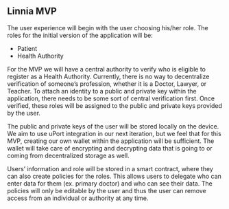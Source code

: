 Linnia MVP
---
The user experience will begin with the user choosing his/her role. The roles for the initial version of the application will be:

- Patient
- Health Authority

For the MVP we will have a central authority to verify who is eligible to register as a Health Authority. Currently, there is no way to decentralize verification of someone’s profession, whether it is a Doctor, Lawyer, or Teacher. To attach an identity to a public and private key within the application, there needs to be some sort of central verification first. Once verified, these roles will be assigned to the public and private keys provided by the user.

The public and private keys of the user will be stored locally on the device. We aim to use uPort integration in our next iteration, but we feel that for this MVP, creating our own wallet within the application will be sufficient. The wallet will take care of encrypting and decrypting data that is going to or coming from decentralized storage as well.

Users’ information and role will be stored in a smart contract, where they can also create policies for the roles. This allows users to delegate who can enter data for them (ex. primary doctor) and who can see their data. The policies will only be editable by the user and thus the user can remove access from an individual or authority at any time.
